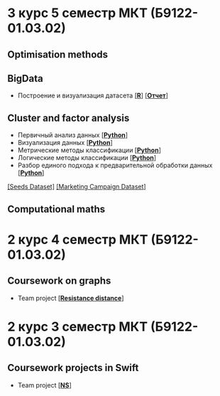 # 3 курс 5 семестр МКТ (Б9122-01.03.02)
## Optimisation methods

## BigData

- Построение и визуализация датасета [[**R**]](https://github.com/Dilijorwen/Education/blob/main/projects/BigData/lab1.R) [[**Отчет**]](https://github.com/Dilijorwen/Education/blob/main/projects/BigData/PelageevDI_lab1.pdf)

## Cluster and factor analysis

- Первичный анализ данных [[**Python**]](https://github.com/Dilijorwen/Education/blob/main/projects/ML/Пелагеев%20Д.И.%20lab_1.ipynb)
- Визуализация данных [[**Python**]](https://github.com/Dilijorwen/Education/blob/main/projects/ML/Пелагеев%20Д.И.%20lab_2.ipynb)
- Метрические методы классификации [[**Python**]](https://github.com/Dilijorwen/Education/blob/main/projects/ML/Пелагеев%20Д.И.%20lab_3.ipynb)
- Логические методы классификации [[**Python**]](https://github.com/Dilijorwen/Education/blob/main/projects/ML/Пелагеев%20Д.И.%20lab_4.ipynb)
- Разбор единого подхода к предварительной обработки данных [[**Python**]](https://github.com/Dilijorwen/Education/blob/main/projects/ML/Пелагеев%20Д.И.%20lab_5.ipynb)


[[Seeds Dataset]](https://github.com/Dilijorwen/Education/blob/main/projects/ML/seeds_dataset.txt)
[[Marketing Campaign Dataset]](https://github.com/Dilijorwen/Education/blob/main/projects/ML/marketing_campaign.csv)

## Computational maths


# 2 курс 4 семестр МКТ (Б9122-01.03.02)

## Coursework on graphs
- Team project [[**Resistance distance**]](https://github.com/Dilijorwen/Resistance-distance)


# 2 курс 3 семестр МКТ (Б9122-01.03.02)

## Coursework projects in Swift
- Team project [[**NS**]](https://github.com/Dilijorwen/NS)





